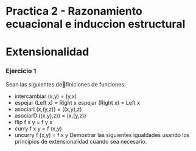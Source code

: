 # Practica 2 - Razonamiento ecuacional e induccion estructural
# Extensionalidad
### Ejercicio 1
Sean las siguientes definiciones de funciones:
- intercambiar (x,y) = (y,x)
- espejar (Left x) = Right x
  espejar (Right x) = Left x
- asociarI (x,(y,z)) = ((x,y),z)
- asociarD ((x,y),z)) = (x,(y,z))
- flip f x y = f y x
- curry f x y = f (x,y)
- uncurry f (x,y) = f x y
Demostrar las siguientes igualdades usando los principios de extensionalidad cuando sea necesario.
